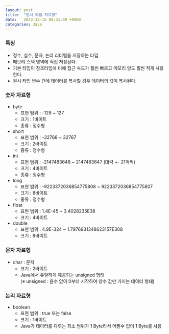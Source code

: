 ```yaml
---
layout: post
title:  "원시 타입 자료형"
date:   2023-12-15 09:31:00 +0900
categories: Java
---
```


### 특징

- 정수, 실수, 문자, 논리 리터럴을 저장하는 타입
- 메모리 스택 영역에 직접 저장된다.
- 기본 타입이 참조타입에 비해 접근 속도가 훨씬 빠르고 메모리 양도 훨씬 적게 사용한다.
- 원시 타입 변수 간에 데이터를 복사할 경우 데이터의 값이 복사된다.

### 숫자 자료형

- byte
    - 표현 범위 : -128 ~ 127
    - 크기 : 1바이트
    - 종류 : 정수형
- short
    - 표현 범위 : -32768 ~ 32767
    - 크기 : 2바이트
    - 종류 : 정수형
- int
    - 표현 범위 : -2147483648 ~ 2147483647 (대략 +- 21억씩)
    - 크기 : 4바이트
    - 종류 : 정수형
- long
    - 표현 범위 : -9223372036854775808 ~ 9223372036854775807
    - 크기 : 8바이트
    - 종류 : 정수형
- float
    - 표현 범위 : 1.4E-45 ~ 3.4028235E38
    - 크기 : 4바이트
- double
    - 표현 범위 : 4.9E-324 ~ 1.7976931348623157E308
    - 크기 : 8바이트

### 문자 자료형

- char : 문자
    - 크기 : 2바이트
    - Java에서 유일하게 제공되는 unsigned 형태  
    (※ unsigned : 음수 없이 0부터 시작하여 양수 값만 가지는 데이터 형태)

### 논리 자료형

- boolean
    - 표현 범위 : true 또는 false
    - 크기 : 1바이트
    - Java가 데이터를 다루는 최소 범위가 1 Byte라서 어쩔수 없이 1 Byte를 사용